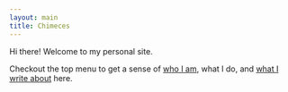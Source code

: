 ```yaml
---
layout: main
title: Chimeces
---
```


Hi there! Welcome to my personal site.

Checkout the top menu to get a sense of [who I am](/about), what I do, and [what
I write about](/blog) here.

